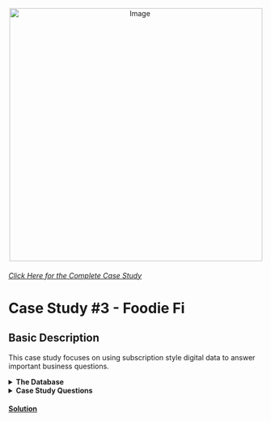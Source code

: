 <p align = "center">
<img src="https://8weeksqlchallenge.com/images/case-study-designs/3.png" 
        alt="Image" 
        width="500" 
        height="500"/>
</p>

###### [Click Here for the Complete Case Study](https://8weeksqlchallenge.com/case-study-3/)
# Case Study #3 - Foodie Fi
## Basic Description
This case study focuses on using subscription style digital data to answer important business questions.

<details>
  <summary><b>The Database</b></summary>
  
<p align = "center">
<img src="https://user-images.githubusercontent.com/80172576/199710652-17542c70-9a80-4370-8a5f-62bfaf0249b5.png" 
        alt="Image" 
        width="433" 
        height="200"/>
</p>


* **Table 1: plans**
  * The plans table contain the available plans that a customer can join at their sign up.
  * Basic plan customers have limited access and can only stream their videos and is only available monthly at $9.90.
  * Customers can sign up to an initial 7 day free trial will automatically continue with the pro monthly subscription plan unless they cancel, downgrade to basic or upgrade to an annual pro plan at any point during the trial.
  * When customers cancel their Foodie-Fi service - they will have a ***churn*** plan record with a ***null*** price but their plan will continue until the end of the billing period.

![image](https://user-images.githubusercontent.com/80172576/199712350-db5fa605-4b98-4f9e-80bd-2fd5bfafca57.png)


* **Table 2: subscriptions**
  * Customer subscriptions show the exact date where their specific ***plan_id*** starts.
  * If customers downgrade from a pro plan or cancel their subscription - the higher plan will remain in place until the period is over - the ***start_date*** in the subscriptions table will reflect the date that the actual plan changes.
  * When customers upgrade their account from a basic plan to a pro or annual pro plan - the higher plan will take effect straightaway.
  * When customers churn - they will keep their access until the end of their current billing period but the ***start_date*** will be technically the day they decided to cancel their service.

![image](https://user-images.githubusercontent.com/80172576/199713871-7974a226-a8c3-454b-8cee-81f6e0c44ece.png)
        
</details>

<details>
  <summary><b>Case Study Questions</b></summary>

### A. Customer Journey
Based off the 8 sample customers provided in the sample from the subscriptions table, write a brief description about each customer’s onboarding journey.

Try to keep it as short as possible - you may also want to run some sort of join to make your explanations a bit easier!
        
### B. Data Analysis Questions
* How many customers has Foodie-Fi ever had?
* What is the monthly distribution of trial plan start_date values for our dataset - use the start of the month as the group by value
* What plan start_date values occur after the year 2020 for our dataset? Show the breakdown by count of events for each plan_name
* What is the customer count and percentage of customers who have churned rounded to 1 decimal place?
* How many customers have churned straight after their initial free trial - what percentage is this rounded to the nearest whole number?
* What is the number and percentage of customer plans after their initial free trial?
* What is the customer count and percentage breakdown of all 5 plan_name values at 2020-12-31?
* How many customers have upgraded to an annual plan in 2020?
* How many days on average does it take for a customer to an annual plan from the day they join Foodie-Fi?
* Can you further breakdown this average value into 30 day periods (i.e. 0-30 days, 31-60 days etc)
* How many customers downgraded from a pro monthly to a basic monthly plan in 2020?
        
### C. Challenge Payment Question
The Foodie-Fi team wants you to create a new payments table for the year 2020 that includes amounts paid by each customer in the subscriptions table with the following requirements:

* monthly payments always occur on the same day of month as the original start_date of any monthly paid plan.
* upgrades from basic to monthly or pro plans are reduced by the current paid amount in that month and start immediately.
* upgrades from pro monthly to pro annual are paid at the end of the current billing period and also starts at the end of the month period.
* once a customer churns they will no longer make payments.
        
Example outputs for this table might look like the following:
        
![image](https://user-images.githubusercontent.com/80172576/199714963-2b2b10fd-42d6-4c27-b803-09c5b611dfcf.png)

### D. Outside The Box Questions
The following are open ended questions which might be asked during a technical interview for this case study - there are no right or wrong answers, but answers that make sense from both a technical and a business perspective make an amazing impression!

* How would you calculate the rate of growth for Foodie-Fi?
* What key metrics would you recommend Foodie-Fi management to track over time to assess performance of their overall business?
* What are some key customer journeys or experiences that you would analyse further to improve customer retention?
* If the Foodie-Fi team were to create an exit survey shown to customers who wish to cancel their subscription, what questions would you include in the survey?
* What business levers could the Foodie-Fi team use to reduce the customer churn rate? How would you validate the effectiveness of your ideas?
        

</details>

#### [Solution](https://github.com/Nivshiz/8-Week-SQL-Challenge/blob/main/Case%20Study%20%232%20-%20Pizza%20Runner/my_solution.sql)
